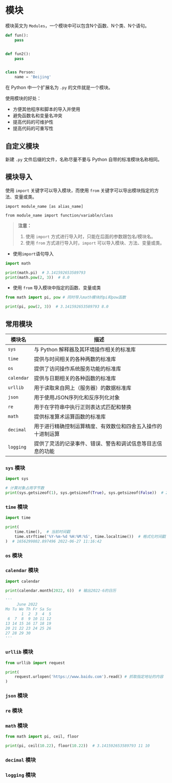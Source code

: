 # 模块

模块英文为 `Modules`，一个模块中可以包含N个函数、N个类、N个语句。

```python
def fun():
    pass


def fun2():
    pass


class Person:
    name = 'Beijing'
```

在 Python 中一个扩展名为 `.py` 的文件就是一个模块。

使用模块的好处：

- 方便其他程序和脚本的导入并使用
- 避免函数名和变量名冲突
- 提高代码的可维护性
- 提高代码的可重写性

## 自定义模块

新建 `.py` 文件后缀的文件，名称尽量不要与 Python 自带的标准模块名称相同。


## 模块导入

使用 `import` 关键字可以导入模块，而使用 `from` 关键字可以导出模块指定的方法、变量或类。

```text
import module_name [as alias_name]

from module_name import function/variable/class
``` 

> **注意：** 
> 1. 使用 `import` 方式进行导入时，只能在后面的参数跟包名/模块名。
> 2. 使用 `from` 方式进行导入时，`import` 可以导入模块、方法、变量或类。

- 使用`import`语句导入
```python
import math

print(math.pi)  # 3.141592653589793
print(math.pow(2, 3))  # 8.0
```

- 使用 `from`  导入模块中指定的函数、变量或类
```python
from math import pi, pow # 同时导入math模块的pi和pow函数

print(pi, pow(2, 3))  # 3.141592653589793 8.0
```

## 常用模块

| 模块名        | 描述                             |
|------------|--------------------------------|
| `sys`      | 与 Python 解释器及其环境操作相关的标准库       |
| `time`     | 提供与时间相关的各种两数的标准库               |
| `os`       | 提供了访问操作系统服务功能的标准库              |
| `calendar` | 提供与日期相关的各种函数的标准库               |
| `urllib`   | 用于读取来自网上（服务器）的数据标准库            |
| `json`     | 用于使用JSON序列化和反序列化对象             |
| `re`       | 用于在字符串中执行正则表达式匹配和替换            |
| `math`     | 提供标准算术运算函数的标准库                 |
| `decimal`  | 用于进行精确控制运算精度、有效数位和四舍五入操作的十进制运算 |
| `logging`  | 提供了灵活的记录事件、错误、警告和调试信息等目志信息的功能  |

### `sys` 模块

```python
import sys

# 计算对象占用字节数
print(sys.getsizeof(1), sys.getsizeof(True), sys.getsizeof(False))  # 28 28 24
```

### `time` 模块

```python
import time

print(
    time.time(),  # 当前时间戳
    time.strftime('%Y-%m-%d %H:%M:%S', time.localtime())  # 格式化时间戳
)  # 1656299802.897496 2022-06-27 11:16:42
```

### `os` 模块


### `calendar` 模块

```python
import calendar

print(calendar.month(2022, 6))  # 输出2022-6的日历

'''
     June 2022
Mo Tu We Th Fr Sa Su
       1  2  3  4  5
 6  7  8  9 10 11 12
13 14 15 16 17 18 19
20 21 22 23 24 25 26
27 28 29 30
'''
```

### `urllib` 模块

```python
from urllib import request

print(
    request.urlopen('https://www.baidu.com').read() # 抓取指定地址的内容
)
```

### `json` 模块


### `re` 模块


### `math` 模块

```python
from math import pi, ceil, floor

print(pi, ceil(10.22), floor(10.22))  # 3.141592653589793 11 10
```

### `decimal` 模块


### `logging` 模块